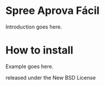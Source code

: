 Spree Aprova Fácil
=============

Introduction goes here.


How to install
=======

Example goes here.


released under the New BSD License
